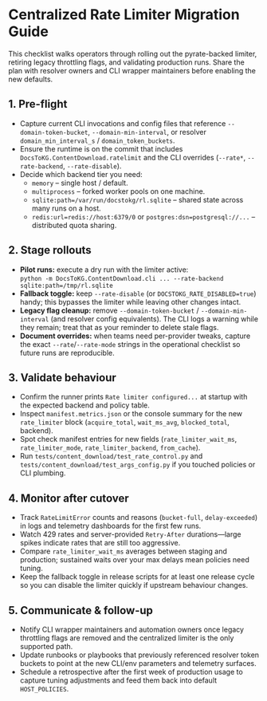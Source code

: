 # Centralized Rate Limiter Migration Guide

This checklist walks operators through rolling out the pyrate-backed limiter,
retiring legacy throttling flags, and validating production runs. Share the
plan with resolver owners and CLI wrapper maintainers before enabling the new
defaults.

## 1. Pre-flight
- Capture current CLI invocations and config files that reference `--domain-token-bucket`, `--domain-min-interval`, or resolver `domain_min_interval_s` / `domain_token_buckets`.
- Ensure the runtime is on the commit that includes `DocsToKG.ContentDownload.ratelimit` and the CLI overrides (`--rate*`, `--rate-backend`, `--rate-disable`).
- Decide which backend tier you need:
  - `memory` – single host / default.
  - `multiprocess` – forked worker pools on one machine.
  - `sqlite:path=/var/run/docstokg/rl.sqlite` – shared state across many runs on a host.
  - `redis:url=redis://host:6379/0` or `postgres:dsn=postgresql://...` – distributed quota sharing.

## 2. Stage rollouts
- **Pilot runs:** execute a dry run with the limiter active:  
  `python -m DocsToKG.ContentDownload.cli ... --rate-backend sqlite:path=/tmp/rl.sqlite`
- **Fallback toggle:** keep `--rate-disable` (or `DOCSTOKG_RATE_DISABLED=true`) handy; this bypasses the limiter while leaving other changes intact.
- **Legacy flag cleanup:** remove `--domain-token-bucket` / `--domain-min-interval` (and resolver config equivalents). The CLI logs a warning while they remain; treat that as your reminder to delete stale flags.
- **Document overrides:** when teams need per-provider tweaks, capture the exact `--rate`/`--rate-mode` strings in the operational checklist so future runs are reproducible.

## 3. Validate behaviour
- Confirm the runner prints `Rate limiter configured...` at startup with the expected backend and policy table.
- Inspect `manifest.metrics.json` or the console summary for the new `rate_limiter` block (`acquire_total`, `wait_ms_avg`, `blocked_total`, backend).
- Spot check manifest entries for new fields (`rate_limiter_wait_ms`, `rate_limiter_mode`, `rate_limiter_backend`, `from_cache`).
- Run `tests/content_download/test_rate_control.py` and `tests/content_download/test_args_config.py` if you touched policies or CLI plumbing.

## 4. Monitor after cutover
- Track `RateLimitError` counts and reasons (`bucket-full`, `delay-exceeded`) in logs and telemetry dashboards for the first few runs.
- Watch 429 rates and server-provided `Retry-After` durations—large spikes indicate rates that are still too aggressive.
- Compare `rate_limiter_wait_ms` averages between staging and production; sustained waits over your max delays mean policies need tuning.
- Keep the fallback toggle in release scripts for at least one release cycle so you can disable the limiter quickly if upstream behaviour changes.

## 5. Communicate & follow-up
- Notify CLI wrapper maintainers and automation owners once legacy throttling flags are removed and the centralized limiter is the only supported path.
- Update runbooks or playbooks that previously referenced resolver token buckets to point at the new CLI/env parameters and telemetry surfaces.
- Schedule a retrospective after the first week of production usage to capture tuning adjustments and feed them back into default `HOST_POLICIES`.
